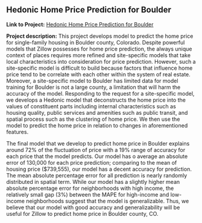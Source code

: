 ## Hedonic Home Price Prediction for Boulder

**Link to Project:** 
[Hedonic Home Price Prediction for Boulder](/html/BoulderHousingPrice.html)

**Project description:** 
This project develops model to predict the home price for single-family housing in Boulder county, Colorado. Despite powerful models that Zillow possesses for home price prediction, the always unique context of places requires more refined and site-specific models that take local characteristics into consideration for price prediction. However, such a site-specific model is difficult to build because factors that influence home price tend to be correlate with each other within the system of real estate. Moreover, a site-specific model to Boulder has limited data for model training for Boulder is not a large county, a limitation that will harm the accuracy of the model. Responding to the request for a site-specific model, we develops a Hedonic model that deconstructs the home price into the values of constituent parts including internal characteristics such as housing quality, public services and amenities such as public transit, and spatial process such as the clustering of home price. We then use the model to predict the home price in relation to changes in aforementioned features.

The final model that we develop to predict home price in Boulder explains around 72% of the fluctuation of price with a 19% range of accuracy for each price that the model predicts. Our model has o average an absolute error of 130,000 for each price prediction; comparing to the mean of housing price ($739,555), our model has a decent accuracy for prediction. The mean absolute percentage error for all prediction is nearly randomly distributed in spatial term. While our model has a slightly higher mean absolute percentage error for neighborhoods with high income, the relatively small gap (3%) between the MAPE for high-income and low-income neighborhoods suggest that the model is generalizable. Thus, we believe that our model with good accuracy and generalizability will be useful for Zillow to predict home price in Boulder county, CO.
